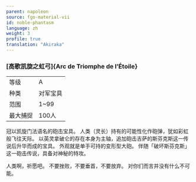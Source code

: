 ```yaml
---
parent: napoleon
source: fgo-material-vii
id: noble-phantasm
language: zh
weight: 3
profile: true
translation: "Akiraka"
---
```


### [高歌凯旋之虹弓]{Arc de Triomphe de l’Étoile}

<table>
  <tr><td>等级</td><td>A</td></tr>
  <tr><td>种类</td><td>对军宝具</td></tr>
  <tr><td>范围</td><td>1~99</td></tr>
  <tr><td>最大捕捉</td><td>100人</td></tr>
</table>

冠以凯旋门法语名的砲击宝具。
人类（灵长）持有的可能性化作砲弹，犹如彩虹般飞往天际。
以英灵拿破仑的存在本身为主轴，追加砲击吉萨的斯芬克斯这一传说后升华而成的宝具。
外观就是单手可持的变形型大砲。
伴随「破坏斯芬克斯」这一砲击传说，具备对神秘的特攻。

人类啊，祈愿吧。
不要挫败，不要垂首，不要放弃。
对你们而言并没有什么不可能。
